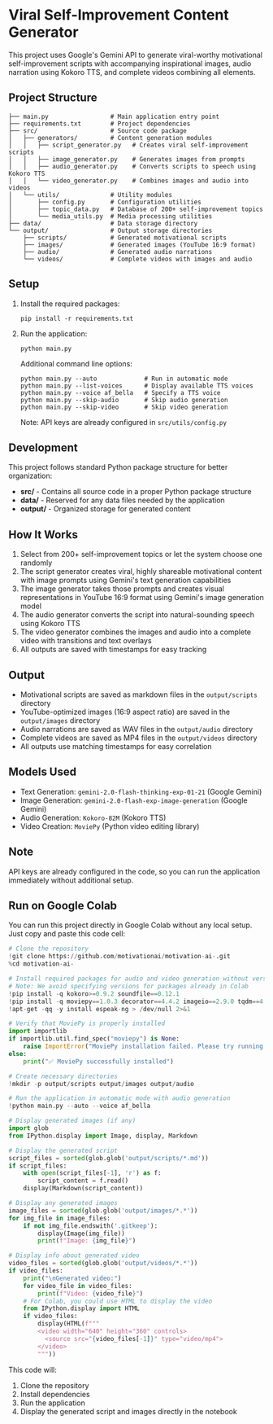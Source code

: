 # Viral Self-Improvement Content Generator

This project uses Google's Gemini API to generate viral-worthy motivational self-improvement scripts with accompanying inspirational images, audio narration using Kokoro TTS, and complete videos combining all elements.

## Project Structure

```
├── main.py                 # Main application entry point
├── requirements.txt        # Project dependencies
├── src/                    # Source code package
│   ├── generators/         # Content generation modules
│   │   ├── script_generator.py   # Creates viral self-improvement scripts
│   │   ├── image_generator.py    # Generates images from prompts
│   │   ├── audio_generator.py    # Converts scripts to speech using Kokoro TTS
│   │   └── video_generator.py    # Combines images and audio into videos
│   └── utils/              # Utility modules
│       ├── config.py       # Configuration utilities
│       ├── topic_data.py   # Database of 200+ self-improvement topics
│       └── media_utils.py  # Media processing utilities
├── data/                   # Data storage directory
└── output/                 # Output storage directories
    ├── scripts/            # Generated motivational scripts
    ├── images/             # Generated images (YouTube 16:9 format)
    ├── audio/              # Generated audio narrations
    └── videos/             # Complete videos with images and audio
```

## Setup

1. Install the required packages:
   ```
   pip install -r requirements.txt
   ```

2. Run the application:
   ```
   python main.py
   ```

   Additional command line options:
   ```
   python main.py --auto             # Run in automatic mode
   python main.py --list-voices      # Display available TTS voices
   python main.py --voice af_bella   # Specify a TTS voice
   python main.py --skip-audio       # Skip audio generation
   python main.py --skip-video       # Skip video generation
   ```

   Note: API keys are already configured in `src/utils/config.py`

## Development

This project follows standard Python package structure for better organization:

- **src/** - Contains all source code in a proper Python package structure
- **data/** - Reserved for any data files needed by the application
- **output/** - Organized storage for generated content

## How It Works

1. Select from 200+ self-improvement topics or let the system choose one randomly
2. The script generator creates viral, highly shareable motivational content with image prompts using Gemini's text generation capabilities
3. The image generator takes those prompts and creates visual representations in YouTube 16:9 format using Gemini's image generation model
4. The audio generator converts the script into natural-sounding speech using Kokoro TTS
5. The video generator combines the images and audio into a complete video with transitions and text overlays
6. All outputs are saved with timestamps for easy tracking

## Output

- Motivational scripts are saved as markdown files in the `output/scripts` directory
- YouTube-optimized images (16:9 aspect ratio) are saved in the `output/images` directory
- Audio narrations are saved as WAV files in the `output/audio` directory
- Complete videos are saved as MP4 files in the `output/videos` directory
- All outputs use matching timestamps for easy correlation

## Models Used

- Text Generation: `gemini-2.0-flash-thinking-exp-01-21` (Google Gemini)
- Image Generation: `gemini-2.0-flash-exp-image-generation` (Google Gemini)
- Audio Generation: `Kokoro-82M` (Kokoro TTS)
- Video Creation: `MoviePy` (Python video editing library)

## Note

API keys are already configured in the code, so you can run the application immediately without additional setup.

## Run on Google Colab

You can run this project directly in Google Colab without any local setup. Just copy and paste this code cell:

```python
# Clone the repository
!git clone https://github.com/motivationai/motivation-ai-.git
%cd motivation-ai-

# Install required packages for audio and video generation without version conflicts
# Note: We avoid specifying versions for packages already in Colab
!pip install -q kokoro>=0.9.2 soundfile==0.12.1
!pip install -q moviepy==1.0.3 decorator==4.4.2 imageio==2.9.0 tqdm==4.64.1 proglog==0.1.10
!apt-get -qq -y install espeak-ng > /dev/null 2>&1

# Verify that MoviePy is properly installed
import importlib
if importlib.util.find_spec("moviepy") is None:
    raise ImportError("MoviePy installation failed. Please try running this cell again.")
else:
    print("✅ MoviePy successfully installed")

# Create necessary directories
!mkdir -p output/scripts output/images output/audio

# Run the application in automatic mode with audio generation
!python main.py --auto --voice af_bella

# Display generated images (if any)
import glob
from IPython.display import Image, display, Markdown

# Display the generated script
script_files = sorted(glob.glob('output/scripts/*.md'))
if script_files:
    with open(script_files[-1], 'r') as f:
        script_content = f.read()
    display(Markdown(script_content))

# Display any generated images
image_files = sorted(glob.glob('output/images/*.*'))
for img_file in image_files:
    if not img_file.endswith('.gitkeep'):
        display(Image(img_file))
        print(f"Image: {img_file}")

# Display info about generated video
video_files = sorted(glob.glob('output/videos/*.*'))
if video_files:
    print("\nGenerated video:")
    for video_file in video_files:
        print(f"Video: {video_file}")
    # For Colab, you could use HTML to display the video
    from IPython.display import HTML
    if video_files:
        display(HTML(f"""
        <video width="640" height="360" controls>
          <source src="{video_files[-1]}" type="video/mp4">
        </video>
        """))
```

This code will:
1. Clone the repository
2. Install dependencies
3. Run the application
4. Display the generated script and images directly in the notebook
